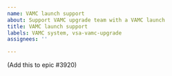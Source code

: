 ```yaml
---
name: VAMC launch support
about: Support VAMC upgrade team with a VAMC launch
title: VAMC launch support
labels: VAMC system, vsa-vamc-upgrade
assignees: ''

---
```


(Add this to epic #3920)

